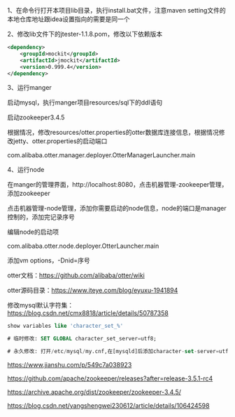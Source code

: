 1、在命令行打开本项目lib目录，执行install.bat文件，注意maven setting文件的本地仓库地址跟idea设置指向的需要是同一个

2、修改lib文件下的jtester-1.1.8.pom，修改以下依赖版本
```xml
<dependency>
    <groupId>mockit</groupId>
    <artifactId>jmockit</artifactId>
    <version>0.999.4</version>
</dependency>
```
3、运行manger

启动mysql，执行manger项目resources/sql下的ddl语句

启动zookeeper3.4.5

根据情况，修改resources/otter.properties的otter数据库连接信息，根据情况修改jetty、otter.properties的启动端口

com.alibaba.otter.manager.deployer.OtterManagerLauncher.main

4、运行node

在manger的管理界面，http://localhost:8080，点击机器管理-zookeeper管理，添加zookeeper

点击机器管理-node管理，添加你需要启动的node信息，node的端口是manager控制的，添加完记录序号

编辑node的启动项

com.alibaba.otter.node.deployer.OtterLauncher.main

添加vm options，-Dnid=序号









otter文档：https://github.com/alibaba/otter/wiki

otter源码目录：https://www.iteye.com/blog/eyuxu-1941894

修改mysql默认字符集：https://blog.csdn.net/cmx8818/article/details/50787358

```sql
show variables like 'character_set_%'

# 临时修改: SET GLOBAL character_set_server=utf8;

# 永久修改: 打开/etc/mysql/my.cnf,在[mysqld]后添加character-set-server=utf8
```



https://www.jianshu.com/p/549c7a038923

https://github.com/apache/zookeeper/releases?after=release-3.5.1-rc4

https://archive.apache.org/dist/zookeeper/zookeeper-3.4.5/

https://blog.csdn.net/yangshengwei230612/article/details/106424598